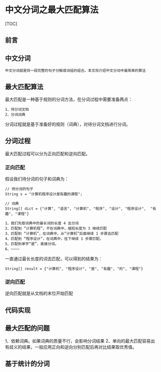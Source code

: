 # 中文分词之最大匹配算法

[TOC]

## 前言

## 中文分词

    中文分词就是将一段完整的句子分解成词组的组合。本文将介绍中文分词中最简单的算法
    
## 最大匹配算法

最大匹配是一种基于规则的分词方法，在分词过程中需要准备两点：

    1、待分词文档
    2、分词词典

分词过程就是基于准备好的规则（词典），对待分词文档进行分词。

## 分词过程

最大匹配过程可以分为正向匹配和逆向匹配。

### 正向匹配
假设我们待分词的句子和词典为：

```
// 待分词的句子
String s = "计算机程序设计是有趣的课程";

// 词典
String[] dict = {"计算", "语言", "计算机", "程序", "设计", "程序设计",  "有趣", "课程"}
```

    1、我们先取词典中的最长词的长度 4 去分词
    2、匹配到 “计算机程”，不在词典中，缩短长度为 3 继续匹配
    3、匹配到 “计算机”，在词典中，从“计算机”后面继续 1 步骤去匹配
    4、匹配到 “程序设计”，在词典中，往下继续 1 步骤匹配。
    5、匹配到单字“是”，直接分词。
    6、~~~~

一直通过最长长度的词去匹配，可以得到的结果为：

```
String[] result = {"计算机", "程序设计", "是", "有趣", "的", "课程"}
```

### 逆向匹配

逆向匹配就是从文档的末位开始匹配

## 代码实现

## 最大匹配的问题

1、依赖词典。如果词典的质量不行，会影响分词结果
2、单向的最大匹配容易出有歧义的结果，一般应用正向和逆向分别匹配后再对比结果取优秀值。

## 基于统计的分词

